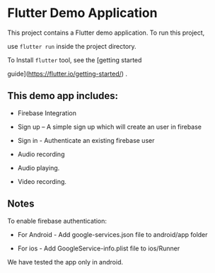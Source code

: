 # Flutter Demo Application

This project contains a Flutter demo application. To run this project,

use `flutter run` inside the project directory. 

To Install `flutter` tool, see the [getting started

guide](https://flutter.io/getting-started/) .

 

## This demo app includes:

 

* Firebase Integration

* Sign up – A simple sign up which will create an user in firebase

* Sign in - Authenticate an existing firebase user

* Audio recording

* Audio playing.

* Video recording.

 

## Notes

 

To enable firebase authentication:

* For Android - Add google-services.json file to android/app folder 

* For ios -  Add GoogleService-info.plist file to ios/Runner 


We have tested the app only in android.

